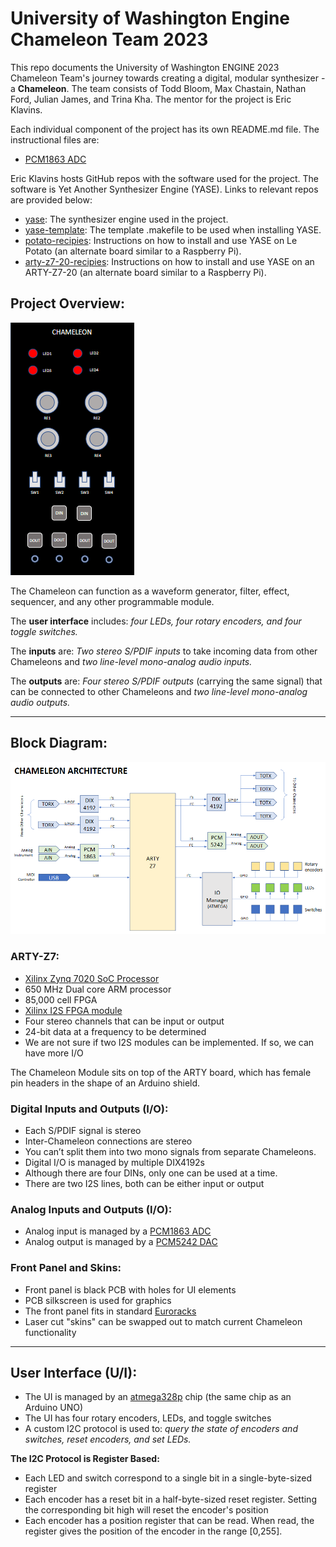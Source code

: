 # University of Washington Engine Chameleon Team 2023
This repo documents the University of Washington ENGINE 2023 Chameleon Team's journey towards creating a digital, modular synthesizer - a **Chameleon**. The team consists of Todd Bloom, Max Chastain, Nathan Ford, Julian James, and Trina Kha. The mentor for the project is Eric Klavins.

Each individual component of the project has its own README.md file. The instructional files are:
- [PCM1863 ADC](https://github.com/jelkinsjames/chameleon-PCB/tree/main/PCM1863)

Eric Klavins hosts GitHub repos with the software used for the project. The software is Yet Another Synthesizer Engine (YASE). Links to relevant repos are provided below:
- [yase](https://github.com/klavins/yase.git): The synthesizer engine used in the project.
- [yase-template](https://github.com/klavins/yase-template.git): The template .makefile to be used when installing YASE.
- [potato-recipies](https://github.com/klavins/potato-recipies.git): Instructions on how to install and use YASE on Le Potato (an alternate board similar to a Raspberry Pi).
- [arty-z7-20-recipies](https://github.com/klavins/arty-z7-20-recipes.git): Instructions on how to install and use YASE on an ARTY-Z7-20 (an alternate board similar to a Raspberry Pi).


## Project Overview:

![Concept Image](concept_image.png)

The Chameleon can function as a waveform generator, filter, effect, sequencer, and any other programmable module.

The **user interface** includes: *four LEDs, four rotary encoders, and four toggle switches.*

The **inputs** are: *Two stereo S/PDIF inputs* to take incoming data from other Chameleons and *two line-level mono-analog audio inputs.*

The **outputs** are: *Four stereo S/PDIF outputs* (carrying the same signal) that can be connected to other Chameleons and *two line-level mono-analog audio outputs.*

---

## Block Diagram:

![Chameleon Architecture](chameleon_architecture.png)

### ARTY-Z7:
- [Xilinx Zynq 7020 SoC Processor](https://digilent.com/shop/arty-z7-zynq-7000-soc-development-board/)
- 650 MHz Dual core ARM processor
- 85,000 cell FPGA
- [Xilinx I2S FPGA module](https://www.xilinx.com/products/intellectual-property/audio-i2s.html)
- Four stereo channels that can be input or output
- 24-bit data at a frequency to be determined
- We are not sure if two I2S modules can be implemented. If so, we can have more I/O

The Chameleon Module sits on top of the ARTY board, which has female pin headers in the shape of an Arduino shield.

### Digital Inputs and Outputs (I/O):
- Each S/PDIF signal is stereo
- Inter-Chameleon connections are stereo
- You can’t split them into two mono signals from separate Chameleons.
- Digital I/O is managed by multiple DIX4192s
- Although there are four DINs, only one can be used at a time.
- There are two I2S lines, both can be either input or output

### Analog Inputs and Outputs (I/O):
- Analog input is managed by a [PCM1863 ADC](https://www.ti.com/product/PCM1863)
- Analog output is managed by a [PCM5242 DAC](https://www.ti.com/product/PCM5242)

### Front Panel and Skins:
- Front panel is black PCB with holes for UI elements
- PCB silkscreen is used for graphics
- The front panel fits in standard [Euroracks](https://en.wikipedia.org/wiki/Eurorack)
- Laser cut "skins" can be swapped out to match current Chameleon functionality

---

## User Interface (U/I):
- The UI is managed by an [atmega328p](https://www.microchip.com/en-us/product/ATmega328P) chip (the same chip as an Arduino UNO)
- The UI has four rotary encoders, LEDs, and toggle switches
- A custom I2C protocol is used to: *query the state of encoders and switches, reset encoders, and set LEDs.*

**The I2C Protocol is Register Based:**
- Each LED and switch correspond to a single bit in a single-byte-sized register
- Each encoder has a reset bit in a half-byte-sized reset register. Setting the corresponding bit high will reset the encoder's position
- Each encoder has a position register that can be read. When read, the register gives the position of the encoder in the range [0,255].

